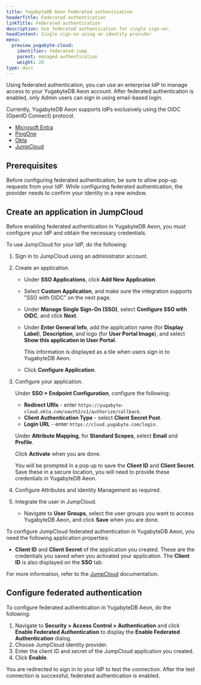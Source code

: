 ```yaml
---
title: YugabyteDB Aeon Federated authentication
headerTitle: Federated authentication
linkTitle: Federated authentication
description: Use federated authentication for single sign-on.
headContent: Single sign-on using an identity provider
menu:
  preview_yugabyte-cloud:
    identifier: federated-jump
    parent: managed-authentication
    weight: 20
type: docs
---
```


Using federated authentication, you can use an enterprise IdP to manage access to your YugabyteDB Aeon account. After federated authentication is enabled, only Admin users can sign in using email-based login.

Currently, YugabyteDB Aeon supports IdPs exclusively using the OIDC (OpenID Connect) protocol.

<ul class="nav nav-tabs-alt nav-tabs-yb">
  <li>
    <a href="../federated-entra/" class="nav-link">
      Microsoft Entra
    </a>
  </li>

  <li>
    <a href="../federated-ping/" class="nav-link">
      PingOne
    </a>
  </li>

  <li>
    <a href="../federated-okta/" class="nav-link">
      Okta
    </a>
  </li>

  <li>
    <a href="../federated-jump/" class="nav-link active">
      JumpCloud
    </a>
  </li>
</ul>

## Prerequisites

Before configuring federated authentication, be sure to allow pop-up requests from your IdP. While configuring federated authentication, the provider needs to confirm your identity in a new window.

## Create an application in JumpCloud

Before enabling federated authentication in YugabyteDB Aeon, you must configure your IdP and obtain the necessary credentials.

To use JumpCloud for your IdP, do the following:

1. Sign in to JumpCloud using an administrator account.

1. Create an application.

    - Under **SSO Applications**, click **Add New Application**.
    - Select **Custom Application**, and make sure the integration supports "SSO with OIDC" on the next page.
    - Under **Manage Single Sign-On (SSO)**, select **Configure SSO with OIDC**, and click **Next**.
    - Under **Enter General Info**, add the application name (for **Display Label**), **Description**, and logo (for **User Portal Image**), and select **Show this application in User Portal**.

      This information is displayed as a tile when users sign in to YugabyteDB Aeon.

    - Click **Configure Application**.

1. Configure your application.

    Under **SSO > Endpoint Configuration**, configure the following:

    - **Redirect URIs** - enter `https://yugabyte-cloud.okta.com/oauth2/v1/authorize/callback`.
    - **Client Authentication Type** - select **Client Secret Post**.
    - **Login URL** - enter `https://cloud.yugabyte.com/login`.

    Under **Attribute Mapping**, for **Standard Scopes**, select **Email** and **Profile**.

    Click **Activate** when you are done.

    You will be prompted in a pop up to save the **Client ID** and **Client Secret**. Save these in a secure location, you will need to provide these credentials in YugabyteDB Aeon.

1. Configure Attributes and Identity Management as required.

1. Integrate the user in JumpCloud.

    - Navigate to **User Groups**, select the user groups you want to access YugabyteDB Aeon, and click **Save** when you are done.

To configure JumpCloud federated authentication in YugabyteDB Aeon, you need the following application properties:

- **Client ID** and **Client Secret** of the application you created. These are the credentials you saved when you activated your application. The **Client ID** is also displayed on the **SSO** tab.

For more information, refer to the [JumpCloud](https://jumpcloud.com/support/sso-with-oidc) documentation.

## Configure federated authentication

To configure federated authentication in YugabyteDB Aeon, do the following:

1. Navigate to **Security > Access Control > Authentication** and click **Enable Federated Authentication** to display the **Enable Federated Authentication** dialog.
1. Choose JumpCloud identity provider.
1. Enter the client ID and secret of the JumpCloud application you created.
1. Click **Enable**.

You are redirected to sign in to your IdP to test the connection. After the test connection is successful, federated authentication is enabled.
